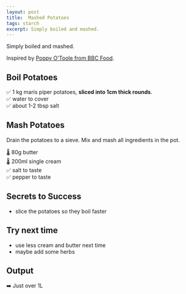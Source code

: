 ```yaml
---
layout: post
title:  Mashed Potatoes
tags: starch
excerpt: Simply boiled and mashed.
---
```

Simply boiled and mashed.

Inspired by [Poppy O'Toole from BBC Food](https://www.bbc.co.uk/food/recipes/mashedpotatoes_90230).

## Boil Potatoes
✅ 1 kg maris piper potatoes, **sliced into 1cm thick rounds**.  
✅ water to cover  
✅ about 1-2 tbsp salt

## Mash Potatoes
Drain the potatoes to a sieve. Mix and mash all ingredients in the pot.

🌡️ 80g butter  
🌡️ 200ml single cream  
✅ salt to taste  
✅ pepper to taste  

## Secrets to Success

- slice the potatoes so they boil faster

## Try next time
- use less cream and butter next time
- maybe add some herbs

## Output
➡️ Just over 1L